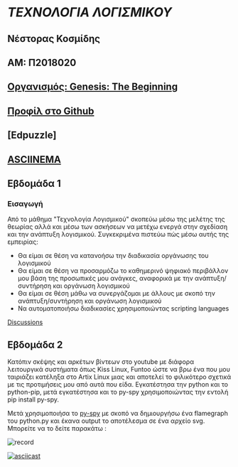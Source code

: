 # ***ΤΕΧΝΟΛΟΓΙΑ ΛΟΓΙΣΜΙΚΟΥ***

## Νέστορας Κοσμίδης
## ΑΜ: Π2018020  
## [Οργανισμός: Genesis: The Beginning](https://github.com/Genesis-The-Beginning)
## [Προφίλ στο Github](https://github.com/NestorasKosmidis)
## [Edpuzzle]
## [ASCIINEMA]()

## Εβδομάδα 1
### Εισαγωγή
Από το μάθημα "Τεχνολογία Λογισμικού" σκοπεύω μέσω της μελέτης της θεωρίας αλλά και μέσω των ασκήσεων να μετέχω ενεργά στην σχεδίαση και την ανάπτυξη λογισμικού. Συγκεκριμένα πιστεύω πώς μέσω αυτής της εμπειρίας:
- Θα είμαι σε θέση να κατανοήσω την διαδικασία οργάνωσης του λογισμικού
- Θα είμαι σε θέση να προσαρμόζω το καθημερινό ψηφιακό περιβάλλον μου βάση της προσωπικές μου ανάγκες, αναφορικά με την ανάπτυξη/συντήρηση και οργάνωση λογισμικού
- Θα είμαι σε θέση μάθω να συνεργάζομαι με άλλους με σκοπό την ανάπτυξη/συντήρηση και οργάνωση λογισμικού
- Να αυτοματοποιήσω διαδικασίες χρησιμοποιώντας scripting languages

[Discussions](https://github.com/courses-ionio/sw/discussions/1140)

## Εβδομάδα 2
Κατόπιν σκέψης και αρκέτων βίντεων στο youtube με διάφορα λειτουργικά συστήματα όπως Kiss Linux, Funtoo ώστε να βρω ένα που μου ταιριάζει κατέληξα στο Artix Linux μιας και αποτελεί το φιλικότερο σχετικά με τις προτιμήσεις μου από αυτά που είδα. Εγκατέστησα την python και το python-pip, μετά εγκατέστησα και το py-spy χρησιμοποιώντας την εντολή pip install py-spy.

 Μετά χρησιμοποιήσα το [py-spy](https://github.com/benfred/py-spy) με σκοπό να δημιουργήσω ένα flamegraph του python.py και έκανα output το αποτέλεσμα σε ένα αρχείο svg. Μπορείτε να το δείτε παρακάτω :


![record](https://user-images.githubusercontent.com/56269327/219904965-2805c552-c053-45e0-8dcc-20deead1d91b.svg)

[![asciicast](https://asciinema.org/a/2v7nkEhFIQP0hLZIhBKSQ8JpL.svg)](https://asciinema.org/a/2v7nkEhFIQP0hLZIhBKSQ8JpL)
